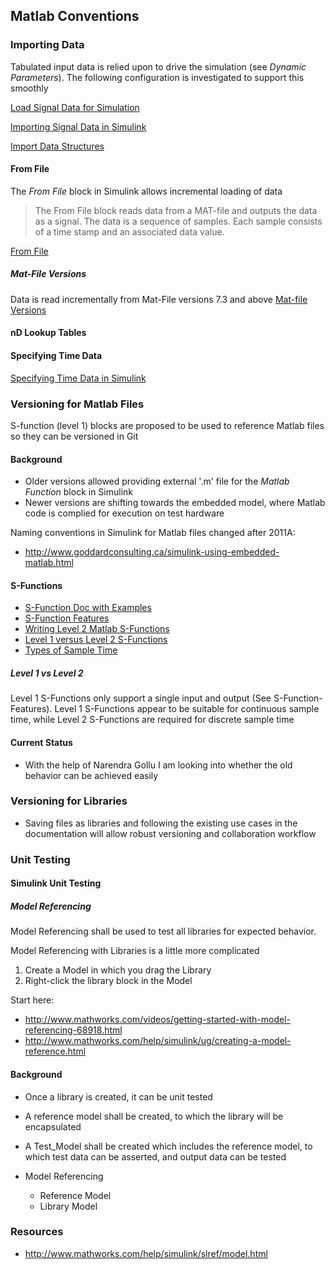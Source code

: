 ## Matlab Conventions

### Importing Data

Tabulated input data is relied upon to drive the simulation (see *Dynamic Parameters*). The following configuration is investigated to support this smoothly

[Load Signal Data for Simulation](http://www.mathworks.com/help/simulink/import-data.html)

[Importing Signal Data in Simulink](http://www.mathworks.com/help/simulink/ug/importing-signal-data-in-simulink.html)

[Import Data Structures](http://www.mathworks.com/help/simulink/ug/importing-data-structures-to-a-root-level-input-port.html)

#### From File 
The *From File* block in Simulink allows incremental loading of data 

> The From File block reads data from a MAT-file and outputs the data as a signal. The data is a sequence of samples. Each sample consists of a time stamp and an associated data value.

[From File](http://www.mathworks.com/help/simulink/slref/fromfile.html)

##### Mat-File Versions

Data is read incrementally from Mat-File versions 7.3 and above
[Mat-file Versions](http://www.mathworks.com/help/matlab/import_export/mat-file-versions.html)


#### nD Lookup Tables

#### Specifying Time Data


[Specifying Time Data in Simulink](http://www.mathworks.com/help/simulink/ug/importing-data-structures-to-a-root-level-input-port.html#bsuwoyk)

### Versioning for Matlab Files
S-function (level 1) blocks are proposed to be used to reference Matlab files so they can be versioned in Git

#### Background
- Older versions allowed providing external '.m' file for the *Matlab Function* block in Simulink
- Newer versions are shifting towards the embedded model, where Matlab code is complied for execution on test hardware

Naming conventions in Simulink for Matlab files changed after 2011A:
- http://www.goddardconsulting.ca/simulink-using-embedded-matlab.html

#### S-Functions

- [S-Function Doc with Examples](http://www.mathworks.com/help/simulink/matlab-s-functions-1.html)
- [S-Function Features](http://www.mathworks.com/help/simulink/sfg/s-function-features.html)
- [Writing Level 2 Matlab S-Functions](http://www.mathworks.com/help/simulink/sfg/writing-level-2-matlab-s-functions.html)
- [Level 1 versus Level 2 S-Functions](http://www.mathworks.com/help/simulink/sfg/level-1-versus-level-2-s-functions.html)
- [Types of Sample Time](http://www.mathworks.com/help/simulink/ug/types-of-sample-time.html)

##### Level 1 vs Level 2

Level 1 S-Functions only support a single input and output (See S-Function-Features).
Level 1 S-Functions appear to be suitable for continuous sample time, while Level 2 S-Functions are required for discrete sample time

#### Current Status
- With the help of Narendra Gollu I am looking into whether the old behavior can be achieved easily

### Versioning for Libraries
- Saving files as libraries and following the existing use cases in the documentation will allow robust versioning and collaboration workflow

### Unit Testing

#### Simulink Unit Testing

##### Model Referencing

Model Referencing shall be used to test all libraries for expected behavior. 

Model Referencing with Libraries is a little more complicated

1. Create a Model in which you drag the Library
2. Right-click the library block in the Model 

Start here:

- http://www.mathworks.com/videos/getting-started-with-model-referencing-68918.html
- http://www.mathworks.com/help/simulink/ug/creating-a-model-reference.html 

#### Background
- Once a library is created, it can be unit tested
- A reference model shall be created, to which the library will be encapsulated
- A Test_Model shall be created which includes the reference model, to which test data can be asserted, and output data can be tested

- Model Referencing
    - Reference Model
    - Library Model

### Resources
- http://www.mathworks.com/help/simulink/slref/model.html
